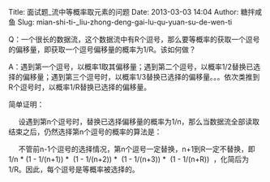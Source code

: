Title: 面试题_流中等概率取元素的问题
Date: 2013-03-03 14:04
Author: 糖拌咸鱼
Slug: mian-shi-ti-_liu-zhong-deng-gai-lu-qu-yuan-su-de-wen-ti

Q：一个很长的数据流，这个数据流中有R个逗号，那么要等概率的获取一个逗号的偏移量，即获取一个逗号偏移量的概率为1/R。该如何做？

</p>

A：遇到第一个逗号，以概率1取其偏移量；遇到第二个逗号，以概率1/2替换已选择的偏移量；遇到第三个逗号时，以概率1/3替换已选择的偏移量。。。依次类推到R个逗号时，以概率1/R替换已选择的偏移量。

</p>

简单证明：

</p>

   
 设遇到第n个逗号时，替换已选择偏移量的概率为1/n，那么当数据流全部读取结束之后，仍然选择第n个逗号的概率的算法是：

</p>

     不管前n-1个逗号的选择情况，第n个逗号一定替换，n+1到R一定不替换，即
1/n \* (1 - 1/(n+1)) \*  (1 - 1/(n+2)) \*  (1 - 1/(n+3)) \*  (1 -
1/(n+R))  ，化简后为1/R。因此，每个逗号是等概率被选择的。

</p>

